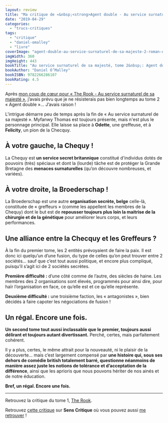 ```yaml
---
layout: review
title: "Ma critique de «&nbsp;<strong>Agent double - Au service surnaturel de sa majesté, tome&nbsp;2</strong>&nbsp;» de <em>Daniel O’Malley</em>"
date: "2019-04-29"
categories: 
  - "trucs-critiques"
tags: 
  - "critique"
  - "daniel-omalley"
  - "livre"
coverImage: "agent-double-au-service-surnaturel-de-sa-majeste-2-roman-daniel-o-malley-1.jpg"
imgWidth: 360
imgHeight: 443
bookTitle: "Au service surnaturel de sa majesté, tome 2&nbsp;: Agent double"
bookAuthor: "Daniel O’Malley"
bookISBN: 9782266286107  
bookRating: 4.5
---
```


Après [mon coup de cœur pour « The Rook - Au service surnaturel de sa majesté »](/2019/02/ma-critique-de-au-service-surnaturel-de-sa-majeste-de-daniel-omalley/), j’avais prévu que je ne résisterais pas bien longtemps au tome 2 « Agent double »… J’avais raison !

L’intrigue démarre peu de temps après la fin de « Au service surnaturel de sa majesté ». Myfanwy Thomas est toujours présente, mais n'est plus le personnage principal. Elle laisse sa place à **Odette**, une greffeuse, et à **Felicity**, un pion de la Checquy.

## À votre gauche, la Chequy !

La Chequy est **un service secret britannique** constitué d'individus dotés de pouvoirs (très) spéciaux et dont la (lourde) tâche est de protéger la Grande Bretagne des **menaces surnaturelles** (qu’on découvre nombreuses, et variées).

## À votre droite, la Broederschap !

La Broederschap est une autre **organisation secrète, belge** celle-là, constituée de « greffeurs » (comme les appellent les membres de la Chequy) dont le but est de **repousser toujours plus loin la maitrise de la chirurgie et de la génétique** pour améliorer leurs corps, et leurs performances.

## Une alliance entre la Checquy et les Greffeurs ?

À la fin du premier tome, les 2 entités prévoyaient de faire la paix. Il est donc ici quelqu’un d’une fusion, du type de celles qu’on peut trouver entre 2 sociétés… sauf que c’est tout aussi politique, et encore plus compliqué, puisqu’il s’agit ici de 2 sociétés secrètes.

**Première difficulté :** d’une côté comme de l’autre, des siècles de haine. Les membres des 2 organisations sont élevés, programmés pour ainsi dire, pour haïr l’organisation en face, ce qu’elle est et ce qu’elle représente.

**Deuxième difficulté :** une troisième faction, les « antagonistes », bien décidés à faire capoter les négociations de fusion !

## Un régal. Encore une fois.

**Un second tome tout aussi inclassable que le premier, toujours aussi délirant et toujours autant divertissant.** Perché, certes, mais parfaitement cohérent.

Il y a plus, certes, le même attrait pour la nouveauté, ni le plaisir de la découverte… mais c’est largement compensé par **une histoire qui, sous ses dehors de comédie british totalement barré, questionne néanmoins de manière assez juste les notions de tolérance et d’acceptation de la différence**, ainsi que les aprioris que nous pouvons hériter de nos ainés et de notre éducation.

**Bref, un régal. Encore une fois.**

* * *

Retrouvez la critique du tome 1, [The Rook](https://www.6x8.org/2019/02/ma-critique-de-au-service-surnaturel-de-sa-majeste-de-daniel-omalley/).

Retrouvez [cette critique](https://www.senscritique.com/livre/Agent_double/critique/193676236) sur **Sens Critique** où vous pouvez aussi [me retrouver](http://www.senscritique.com/Arnaud_Malon) !
